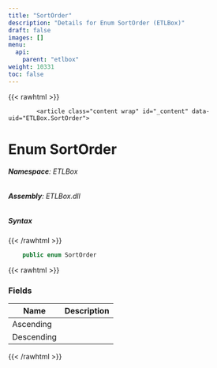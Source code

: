 ```yaml
---
title: "SortOrder"
description: "Details for Enum SortOrder (ETLBox)"
draft: false
images: []
menu:
  api:
    parent: "etlbox"
weight: 10331
toc: false
---
```


{{< rawhtml >}}

            <article class="content wrap" id="_content" data-uid="ETLBox.SortOrder">
  <h1 id="ETLBox_SortOrder" data-uid="ETLBox.SortOrder" class="text-break">Enum SortOrder</h1>
  <div class="markdown level0 summary"></div>
  <div class="markdown level0 conceptual"></div>
<h6><strong>Namespace</strong>: ETLBox</h6>
  <h6><strong>Assembly</strong>: ETLBox.dll</h6>
  <h5 id="ETLBox_SortOrder_syntax">Syntax</h5>
{{< /rawhtml >}}

```C#
    public enum SortOrder
```

{{< rawhtml >}}
  <h3 id="fields">Fields
</h3>
  <table class="table table-bordered table-condensed">
    <thead>
      <tr>
        <th>Name</th>
        <th>Description</th>
      </tr>
    <thead>
    </thead></thead><tbody>
      <tr>
        <td id="ETLBox_SortOrder_Ascending">Ascending</td>
        <td></td>
      </tr>
      <tr>
        <td id="ETLBox_SortOrder_Descending">Descending</td>
        <td></td>
      </tr>
    </tbody>
  </table>

{{< /rawhtml >}}
